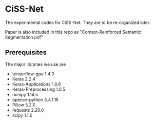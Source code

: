 # CiSS-Net
The experimental codes for CiSS-Net.
They are to be re-organized later.

Paper is also included in this repo as "Context-Reinforced Semantic Segmentation.pdf"

## Prerequisites

The major libraries we use are
- tensorflow-gpu      1.4.0
- Keras               2.2.4
- Keras-Applications  1.0.6
- Keras-Preprocessing 1.0.5
- numpy               1.14.5
- opencv-python       3.4.1.15
- Pillow              5.2.0
- requests            2.20.0
- scipy               1.1.0
